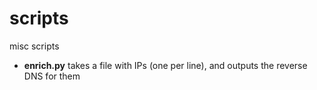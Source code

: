 # scripts
misc scripts

  - __enrich.py__ takes a file with IPs (one per line), and outputs the reverse DNS for them
